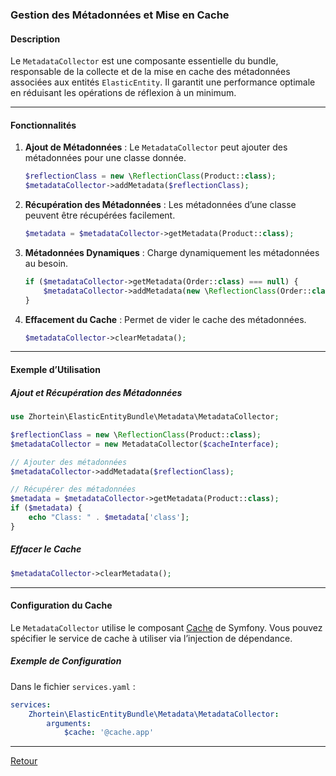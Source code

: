 ### Gestion des Métadonnées et Mise en Cache

#### Description
Le `MetadataCollector` est une composante essentielle du bundle, responsable de la collecte et de la mise en cache des métadonnées associées aux entités `ElasticEntity`. Il garantit une performance optimale en réduisant les opérations de réflexion à un minimum.

---

#### Fonctionnalités

1. **Ajout de Métadonnées** : Le `MetadataCollector` peut ajouter des métadonnées pour une classe donnée.
   ```php
   $reflectionClass = new \ReflectionClass(Product::class);
   $metadataCollector->addMetadata($reflectionClass);
   ```

2. **Récupération des Métadonnées** : Les métadonnées d’une classe peuvent être récupérées facilement.
   ```php
   $metadata = $metadataCollector->getMetadata(Product::class);
   ```

3. **Métadonnées Dynamiques** : Charge dynamiquement les métadonnées au besoin.
   ```php
   if ($metadataCollector->getMetadata(Order::class) === null) {
       $metadataCollector->addMetadata(new \ReflectionClass(Order::class));
   }
   ```

4. **Effacement du Cache** : Permet de vider le cache des métadonnées.
   ```php
   $metadataCollector->clearMetadata();
   ```

---

#### Exemple d’Utilisation

##### Ajout et Récupération des Métadonnées

```php
use Zhortein\ElasticEntityBundle\Metadata\MetadataCollector;

$reflectionClass = new \ReflectionClass(Product::class);
$metadataCollector = new MetadataCollector($cacheInterface);

// Ajouter des métadonnées
$metadataCollector->addMetadata($reflectionClass);

// Récupérer des métadonnées
$metadata = $metadataCollector->getMetadata(Product::class);
if ($metadata) {
    echo "Class: " . $metadata['class'];
}
```

##### Effacer le Cache

```php
$metadataCollector->clearMetadata();
```

---

#### Configuration du Cache

Le `MetadataCollector` utilise le composant [Cache](https://symfony.com/doc/current/components/cache.html) de Symfony. Vous pouvez spécifier le service de cache à utiliser via l’injection de dépendance.

##### Exemple de Configuration

Dans le fichier `services.yaml` :

```yaml
services:
    Zhortein\ElasticEntityBundle\Metadata\MetadataCollector:
        arguments:
            $cache: '@cache.app'
```

--- 

[Retour](./FEATURES_DOCUMENTATION.md)